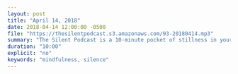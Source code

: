 ```yaml
---
layout: post
title: "April 14, 2018"
date: 2018-04-14 12:00:00 -0500
file: "https://thesilentpodcast.s3.amazonaws.com/93-20180414.mp3"
summary: "The Silent Podcast is a 10-minute pocket of stillness in your day. Listen to it at a set time every day, in the middle of a busy commute, or when you simply need a break from all of the hustle and bustle of distraction around you."
duration: "10:00"
explicit: "no"
keywords: "mindfulness, silence"
---
```

